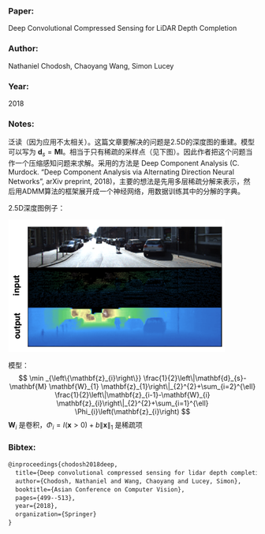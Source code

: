 ### Paper:

Deep Convolutional Compressed Sensing for LiDAR Depth Completion

### Author:

Nathaniel Chodosh, Chaoyang Wang, Simon Lucey

### Year:

2018

### Notes:

泛读（因为应用不太相关）。这篇文章要解决的问题是2.5D的深度图的重建。模型可以写为 $\mathbf{d}_s = \mathbf{M}\mathbf{I}$。相当于只有稀疏的采样点（见下图）。因此作者把这个问题当作一个压缩感知问题来求解。采用的方法是 Deep Component Analysis (C. Murdock. “Deep Component Analysis via Alternating Direction Neural Networks”, arXiv preprint, 2018)，主要的想法是先用多层稀疏分解来表示，然后用ADMM算法的框架展开成一个神经网络，用数据训练其中的分解的字典。

2.5D深度图例子：

<img src="https://raw.githubusercontent.com/Theodore-PKU/pictures/master/%E6%88%AA%E5%B1%8F2020-01-02%E4%B8%8B%E5%8D%882.27.05.png" style="zoom: 50%;" />

模型：
$$
\min _{\left\{\mathbf{z}_{i}\right\}} \frac{1}{2}\left\|\mathbf{d}_{s}-\mathbf{M} \mathbf{W}_{1} \mathbf{z}_{1}\right\|_{2}^{2}+\sum_{i=2}^{\ell} \frac{1}{2}\left\|\mathbf{z}_{i-1}-\mathbf{W}_{i} \mathbf{z}_{i}\right\|_{2}^{2}+\sum_{i=1}^{\ell} \Phi_{i}\left(\mathbf{z}_{i}\right)
$$
$\mathbf{W}_{i}$  是卷积，$\Phi_{i}=I(\mathbf{x}>0)+b\|\mathbf{x}\|_{1}$ 是稀疏项



### Bibtex:

```latex
@inproceedings{chodosh2018deep,
  title={Deep convolutional compressed sensing for lidar depth completion},
  author={Chodosh, Nathaniel and Wang, Chaoyang and Lucey, Simon},
  booktitle={Asian Conference on Computer Vision},
  pages={499--513},
  year={2018},
  organization={Springer}
}
```